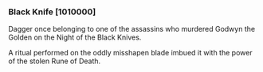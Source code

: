 ### Black Knife [1010000]

Dagger once belonging to one of the assassins who murdered Godwyn the Golden on the Night of the Black Knives.

A ritual performed on the oddly misshapen blade imbued it with the power of the stolen Rune of Death.